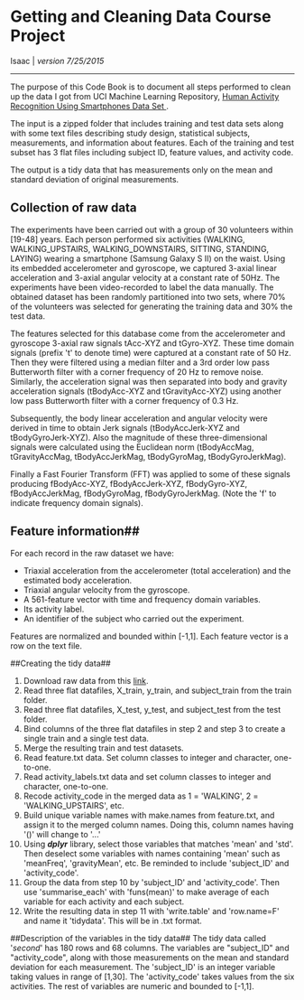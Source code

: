 # Getting and Cleaning Data Course Project #

Isaac | *version 7/25/2015* 

---
The purpose of this Code Book is to document all steps performed to clean up the data I got from UCI Machine Learning Repository, [Human Activity Recognition Using Smartphones Data Set ](http://archive.ics.uci.edu/ml/datasets/Human+Activity+Recognition+Using+Smartphones).

The input is a zipped folder that includes training and test data sets along with some text files describing study design, statistical subjects, measurements, and information about features. Each of the training and test subset has 3 flat files including subject ID, feature values, and activity code.

The output is a tidy data that has measurements only on the mean and standard deviation of original measurements.

  
## Collection of raw data ##
The experiments have been carried out with a group of 30 volunteers within [19-48] years. Each person performed six activities (WALKING, WALKING\_UPSTAIRS, WALKING\_DOWNSTAIRS, SITTING, STANDING, LAYING) wearing a smartphone (Samsung Galaxy S II) on the waist. Using its embedded accelerometer and gyroscope, we captured 3-axial linear acceleration and 3-axial angular velocity at a constant rate of 50Hz. The experiments have been video-recorded to label the data manually. The obtained dataset has been randomly partitioned into two sets, where 70% of the volunteers was selected for generating the training data and 30% the test data.

The features selected for this database come from the accelerometer and gyroscope 3-axial raw signals tAcc-XYZ and tGyro-XYZ. These time domain signals (prefix 't' to denote time) were captured at a constant rate of 50 Hz. Then they were filtered using a median filter and a 3rd order low pass Butterworth filter with a corner frequency of 20 Hz to remove noise. Similarly, the acceleration signal was then separated into body and gravity acceleration signals (tBodyAcc-XYZ and tGravityAcc-XYZ) using another low pass Butterworth filter with a corner frequency of 0.3 Hz.

Subsequently, the body linear acceleration and angular velocity were derived in time to obtain Jerk signals (tBodyAccJerk-XYZ and tBodyGyroJerk-XYZ). Also the magnitude of these three-dimensional signals were calculated using the Euclidean norm (tBodyAccMag, tGravityAccMag, tBodyAccJerkMag, tBodyGyroMag, tBodyGyroJerkMag). 


Finally a Fast Fourier Transform (FFT) was applied to some of these signals producing fBodyAcc-XYZ, fBodyAccJerk-XYZ, fBodyGyro-XYZ, fBodyAccJerkMag, fBodyGyroMag, fBodyGyroJerkMag. (Note the 'f' to indicate frequency domain signals). 


## Feature information##
For each record in the raw dataset we have:

-  Triaxial acceleration from the accelerometer (total acceleration) and the estimated body acceleration.
- Triaxial angular velocity from the gyroscope. 
- A 561-feature vector with time and frequency domain variables. 
- Its activity label. 
- An identifier of the subject who carried out the experiment.

Features are normalized and bounded within [-1,1]. Each feature vector is a row on the text file.

##Creating the tidy data##
1. Download raw data from this [link](http://archive.ics.uci.edu/ml/machine-learning-databases/00240/UCI%20HAR%20Dataset.zip).
2. Read three flat datafiles, X\_train, y\_train, and subject_train from the train folder.
3. Read three flat datafiles, X\_test, y\_test, and subject_test from the test folder.
4. Bind columns of the three flat datafiles in step 2 and step 3 to create a single train and a single test data.
5. Merge the resulting train and test datasets.
6. Read feature.txt data. Set column classes to integer and character, one-to-one.
7. Read activity_labels.txt data and set column classes to integer and character, one-to-one.
8. Recode activity\_code in the merged data as 1 = 'WALKING', 2 = 'WALKING_UPSTAIRS', etc.
9. Build unique variable names with make.names from feature.txt, and assign it to the merged column names. Doing this, column names having '()' will change to '...'
10. Using ***dplyr*** library, select those variables that matches 'mean' and 'std'. Then deselect some variables with names containing 'mean' such as 'meanFreq', 'gravityMean', etc. Be reminded to include 'subject\_ID' and 'activity\_code'.
11. Group the data from step 10 by 'subject\_ID' and 'activity\_code'. Then use 'summarise_each' with 'funs(mean)' to make average of each variable for each activity and each subject.
12. Write the resulting data in step 11 with 'write.table' and 'row.name=F' and name it 'tidydata'. This will be in .txt format.

##Description of the variables in the tidy data##
The tidy data called '*second*' has 180 rows and 68 columns. The variables are "subject_ID" and "activity\_code", along with those measurements on the mean and standard deviation for each measurement. The 'subject\_ID' is an integer variable taking values in range of [1,30]. The 'activity\_code' takes values from the six activities. The rest of variables are numeric and bounded to [-1,1]. 